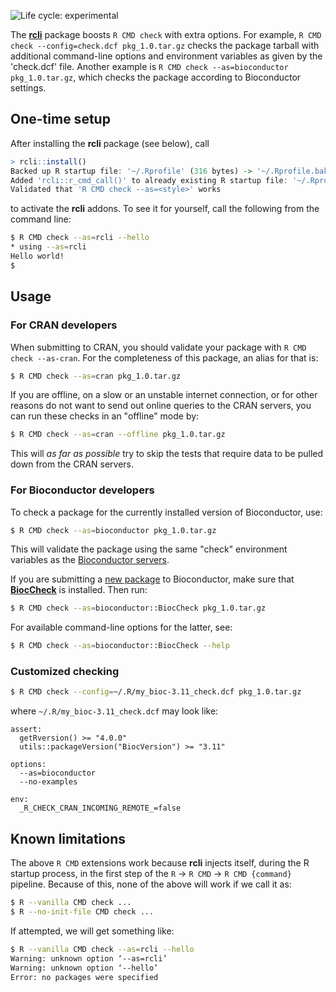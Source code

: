 ![Life cycle: experimental](https://img.shields.io/badge/lifecycle-experimental-orange.svg)

The **[rcli]** package boosts `R CMD check` with extra options.  For example, `R CMD check --config=check.dcf pkg_1.0.tar.gz` checks the package tarball with additional command-line options and environment variables as given by the 'check.dcf' file.  Another example is `R CMD check --as=bioconductor pkg_1.0.tar.gz`, which checks the package according to Bioconductor settings.


## One-time setup

After installing the **rcli** package (see below), call

```r
> rcli::install()
Backed up R startup file: '~/.Rprofile' (316 bytes) -> '~/.Rprofile.bak.20200425-210609' (316 bytes)
Added 'rcli::r_cmd_call()' to already existing R startup file: '~/.Rprofile'
Validated that 'R CMD check --as=<style>' works
```

to activate the **rcli** addons.  To see it for yourself, call the following from the command line:

```sh
$ R CMD check --as=rcli --hello
* using --as=rcli
Hello world!
$ 
```


## Usage

### For CRAN developers

When submitting to CRAN, you should validate your package with `R CMD check --as-cran`.  For the completeness of this package, an alias for that is:

```sh
$ R CMD check --as=cran pkg_1.0.tar.gz
```

If you are offline, on a slow or an unstable internet connection, or for other reasons do not want to send out online queries to the CRAN servers, you can run these checks in an "offline" mode by:

```sh
$ R CMD check --as=cran --offline pkg_1.0.tar.gz
```

This will _as far as possible_ try to skip the tests that require data to be pulled down from the CRAN servers.  



### For Bioconductor developers

To check a package for the currently installed version of Bioconductor, use:

```sh
$ R CMD check --as=bioconductor pkg_1.0.tar.gz
```

This will validate the package using the same "check" environment variables as the [Bioconductor servers](https://github.com/Bioconductor/BBS).

If you are submitting a [new package](https://bioconductor.org/developers/package-guidelines/) to Bioconductor, make sure that **[BiocCheck]** is installed.  Then run:

```sh
$ R CMD check --as=bioconductor::BiocCheck pkg_1.0.tar.gz
```

For available command-line options for the latter, see:

```sh
$ R CMD check --as=bioconductor::BiocCheck --help
```


### Customized checking

```sh
$ R CMD check --config=~/.R/my_bioc-3.11_check.dcf pkg_1.0.tar.gz
```

where `~/.R/my_bioc-3.11_check.dcf` may look like:

```
assert:
  getRversion() >= "4.0.0"
  utils::packageVersion("BiocVersion") >= "3.11"
  
options:
  --as=bioconductor
  --no-examples

env:
  _R_CHECK_CRAN_INCOMING_REMOTE_=false
```


## Known limitations

The above `R CMD` extensions work because **rcli** injects itself, during the R startup process, in the first step of the `R` -> `R CMD` -> `R CMD {command}` pipeline.  Because of this, none of the above will work if we call it as:

```sh
$ R --vanilla CMD check ...
$ R --no-init-file CMD check ...
```

If attempted, we will get something like:

```sh
$ R --vanilla CMD check --as=rcli --hello
Warning: unknown option ‘--as=rcli’
Warning: unknown option ‘--hello’
Error: no packages were specified
```

[BiocCheck]: https://bioconductor.org/packages/BiocCheck/
[rcli]: https://github.com/HenrikBengtsson/rcli
